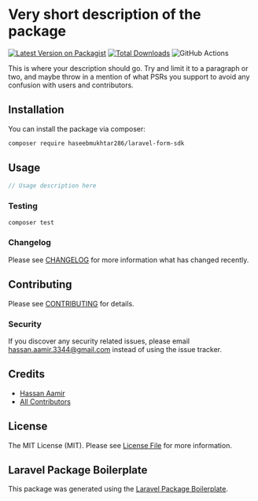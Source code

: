# Very short description of the package

[![Latest Version on Packagist](https://img.shields.io/packagist/v/haseebmukhtar286/laravel-form-sdk.svg?style=flat-square)](https://packagist.org/packages/haseebmukhtar286/laravel-form-sdk)
[![Total Downloads](https://img.shields.io/packagist/dt/haseebmukhtar286/laravel-form-sdk.svg?style=flat-square)](https://packagist.org/packages/haseebmukhtar286/laravel-form-sdk)
![GitHub Actions](https://github.com/haseebmukhtar286/laravel-form-sdk/actions/workflows/main.yml/badge.svg)

This is where your description should go. Try and limit it to a paragraph or two, and maybe throw in a mention of what PSRs you support to avoid any confusion with users and contributors.

## Installation

You can install the package via composer:

```bash
composer require haseebmukhtar286/laravel-form-sdk
```

## Usage

```php
// Usage description here
```

### Testing

```bash
composer test
```

### Changelog

Please see [CHANGELOG](CHANGELOG.md) for more information what has changed recently.

## Contributing

Please see [CONTRIBUTING](CONTRIBUTING.md) for details.

### Security

If you discover any security related issues, please email hassan.aamir.3344@gmail.com instead of using the issue tracker.

## Credits

- [Hassan Aamir](https://github.com/haseebmukhtar286)
- [All Contributors](../../contributors)

## License

The MIT License (MIT). Please see [License File](LICENSE.md) for more information.

## Laravel Package Boilerplate

This package was generated using the [Laravel Package Boilerplate](https://laravelpackageboilerplate.com).
